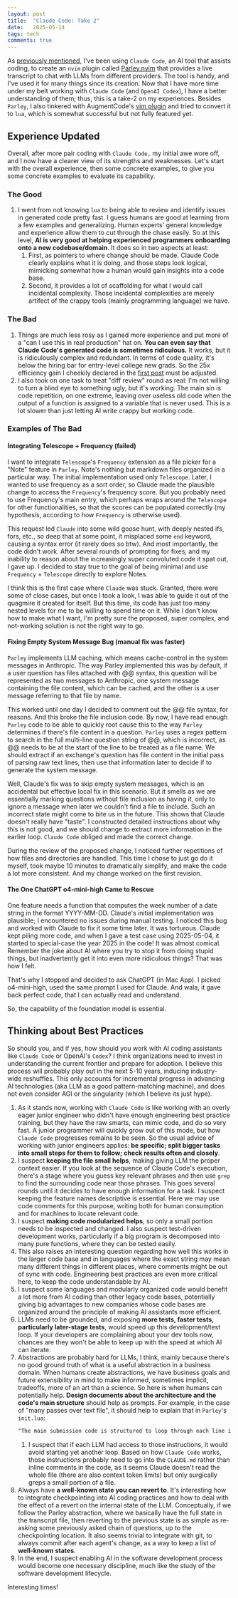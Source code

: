 ```yaml
---
layout: post
title:  "Claude Code: Take 2"
date:   2025-05-14
tags: tech 
comments: true
---
```


As [previously mentioned](https://xianxu.github.io/2025/04/29/reflection-on-ai-coding.html), I've been using `Claude Code`, an AI tool that assists coding, to create an `nvim` plugin called [Parley.nvim](https://github.com/xianxu/parley.nvim) that provides a live transcript to chat with LLMs from different providers. The tool is handy, and I've used it for many things since its creation. Now that I have more time under my belt working with `Claude Code` (and `OpenAI Codex`), I have a better understanding of them; thus, this is a take-2 on my experiences. Besides `Parley`, I also tinkered with AugmentCode's [vim plugin](https://github.com/augmentcode/augment.vim) and tried to convert it to `lua`, which is somewhat successful but not fully featured yet. 

## Experience Updated
Overall, after more pair coding with `Claude Code,` my initial awe wore off, and I now have a clearer view of its strengths and weaknesses. Let's start with the overall experience, then some concrete examples, to give you some concrete examples to evaluate its capability. 

### The Good

1. I went from not knowing `lua` to being able to review and identify issues in generated code pretty fast. I guess humans are good at learning from a few examples and generalizing. Human experts' general knowledge and experience allow them to cut through the chase easily. So at this level, **AI is very good at helping experienced programmers onboarding onto a new codebase/domain**. It does so in two aspects at least:
    1. First, as pointers to where change should be made. Claude Code clearly explains what it is doing, and those steps look logical, mimicking somewhat how a human would gain insights into a code base. 
    2. Second, it provides a lot of scaffolding for what I would call incidental complexity. Those incidental complexities are merely artifect of the crappy tools (mainly programming language) we have. 

### The Bad

1. Things are much less rosy as I gained more experience and put more of a "can I use this in real production" hat on. **You can even say that Claude Code's generated code is sometimes ridiculous.** It works, but it is ridiculously complex and redundant. In terms of code quality, it's below the hiring bar for entry-level college new grads. So the 25x efficiency gain I cheekily declared in the [first post](https://xianxu.github.io/2025/04/29/reflection-on-ai-coding.html) must be adjusted. 
2. I also took on one task to treat "diff review" round as real: I'm not willing to turn a blind eye to something ugly, but it's working. The main sin is code repetition, on one extreme, leaving over useless old code when the output of a function is assigned to a variable that is never used. This is a lot slower than just letting AI write crappy but working code. 

### Examples of The Bad

#### Integrating Telescope + Frequency (failed)

I want to integrate `Telescope`'s `Frequency` extension as a file picker for a "Note" feature in `Parley`. Note's nothing but markdown files organized in a particular way. The initial implementation used only `Telescope`. Later, I wanted to use frequency as a sort order, so Claude made the plausible change to access the `Frequency`'s frequency score. But you probably need to use Frequency's main entry, which perhaps wraps around the `Telescope` for other functionalities, so that the scores can be populated correctly (my hypothesis, according to how `Frequency` is otherwise used). 

This request led `Claude` into some wild goose hunt, with deeply nested ifs, fors, etc., so deep that at some point, it misplaced some `end` keyword, causing a syntax error (it rarely does so btw). And most importantly, the code didn't work. After several rounds of prompting for fixes, and my inability to reason about the increasingly super convoluted code it spat out, I gave up. I decided to stay true to the goal of being minimal and use `Frequency` + `Telescope` directly to explore Notes. 

I think this is the first case where `Claude` was stuck. Granted, there were some of close cases, but once I took a look, I was able to guide it out of the quagmire it created for itself. But this time, its code has just too many nested levels for me to be willing to spend time on it. While I don't know how to make what I want, I'm pretty sure the proposed, super complex, and not-working solution is not the right way to go. 

#### Fixing Empty System Message Bug (manual fix was faster)

`Parley` implements LLM caching, which means cache-control in the system messages in Anthropic. The way Parley implemented this was by default, if a user question has files attached with @@ syntax, this question will be represented as two messages to Anthropic, one system message containing the file content, which can be cached, and the other is a user message referring to that file by name. 

This worked until one day I decided to comment out the @@ file syntax, for reasons. And this broke the file inclusion code. By now, I have read enough `Parley` code to be able to quickly root cause this to the way `Parley` determines if there's file content in a question. `Parley` uses a regex pattern to search in the full multi-line question string of @@, which is incorrect, as @@ needs to be at the start of the line to be treated as a file name. We should extract if an exchange's question has file content in the initial pass of parsing raw text lines, then use that information later to decide if to generate the system message. 

Well, Claude's fix was to skip empty system messages, which is an accidental but effective local fix in this scenario. But it smells as we are essentially marking questions without file inclusion as having it, only to ignore a message when later we couldn't find a file to include. Such an incorrect state might come to bite us in the future. This shows that Claude doesn't really have "taste". I constructed detailed instructions about why this is not good, and we should change to extract more information in the earlier loop. `Claude Code` obliged and made the correct change. 

During the review of the proposed change, I noticed further repetitions of how files and directories are handled. This time I chose to just go do it myself, took maybe 10 minutes to dramatically simplify, and make the code a lot more consistent. And my change worked on the first revision. 

#### The One ChatGPT o4-mini-high Came to Rescue
One feature needs a function that computes the week number of a date string in the format YYYY-MM-DD. Claude's initial implementation was plausible; I encountered no issues during manual testing. I noticed this bug and worked with Claude to fix it some time later. It was torturous. Claude kept piling more code, and when I gave a test case using 2025-05-04, it started to special-case the year 2025 in the code! It was almost comical. Remember the joke about AI where you try to stop it from doing stupid things, but inadvertently get it into even more ridiculous things? That was how I felt. 

That's why I stopped and decided to ask ChatGPT (in Mac App). I picked o4-mini-high, used the same prompt I used for Claude. And wala, it gave back perfect code, that I can actually read and understand. 

So, the capability of the foundation model is essential. 

## Thinking about Best Practices
So should you, and if yes, how should you work with AI coding assistants like `Claude Code` or OpenAI's `Codex`? I think organizations need to invest in understanding the current frontier and prepare for adoption. I believe this process will probably play out in the next 5-10 years, inducing industry-wide reshuffles. This only accounts for incremental progress in advancing AI technologies (aka LLM as a good pattern-matching machine), and does not even consider AGI or the singularity (which I believe its just hype). 

1. As it stands now, working with `Claude Code` is like working with an overly eager junior engineer who didn't have enough engineering best practice training, but they have the raw smarts, can mimic code, and do so very fast. A junior programmer will quickly grow out of this mode, but how `Claude Code` progresses remains to be seen. So the usual advice of working with junior engineers applies: **be specific; split bigger tasks into small steps for them to follow; check results often and closely**. 
2. I suspect **keeping the file small helps**, making giving LLM the proper context easier. If you look at the sequence of Claude Code's execution, there's a stage where you guess key relevant phrases and then use `grep` to find the surrounding code near those phrases. This goes several rounds until it decides to have enough information for a task. I suspect keeping the feature names descriptive is essential. Here we may use code comments for this purpose, writing both for human consumption and for machines to locate relevant code.
3. I suspect **making code modularized helps**, so only a small portion needs to be inspected and changed. I also suspect test-driven development works, particularly if a big program is decomposed into many pure functions, where they can be tested easily.
4. This also raises an interesting question regarding how well this works in the larger code base and in languages where the exact string may mean many different things in different places, where comments might be out of sync with code. Engineering best practices are even more critical here, to keep the code understandable by AI. 
6. I suspect some languages and modularly organized code would benefit a lot more from AI coding than other legacy code bases, potentially giving big advantages to new companies whose code bases are organized around the principle of making AI assistants more efficient. 
7. LLMs need to be grounded, and exposing **more tests, faster tests, particularly later-stage tests**, would speed up this development/test loop. If your developers are complaining about your dev tools now, chances are they won't be able to keep up with the speed at which AI can iterate.
8. Abstractions are probably hard for LLMs, I think, mainly because there's no good ground truth of what is a useful abstraction in a business domain. When humans create abstractions, we have business goals and future extensibility in mind to make informed, sometimes implicit, tradeoffs, more of an art than a science. So here is when humans can potentially help. **Design documents about the architecture and the code's main structure** should help as prompts. For example, in the case of "many passes over text file", it should help to explain that in `Parley`'s `init.lua`:
    ```markdown
   "The main submission code is structured to loop through each line in the file once, extracting information needed to construct a request to LLM, and the extracted information is organized as a table of exchange, where a single exchange having a question, answer, file references mentioned in question, reasoning steps and summary lines from assistant's response. Then a 2nd pass through the extracted exchanges to construct API requests to LLMs. The first loop should be LLM provider agnostic, while the second loop needs to adapt to each provider's API." 
   ```
    1. I suspect that if each LLM had access to those instructions, it would avoid starting yet another loop. Based on how `Claude Code` works, those instructions probably need to go into the `CLAUDE.md` rather than inline comments in the code, as it seems Claude doesn't read the whole file (there are also context token limits) but only surgically greps a small portion of a file.
9. Always have **a well-known state you can revert to**. It's interesting how to integrate checkpointing into AI coding practices and how to deal with the effect of a revert on the internal state of the LLM. Conceptually, if we follow the Parley abstraction, where we basically have the full state in the transcript file, then reverting to the previous state is as simple as re-asking some previously asked chain of questions, up to the checkpointing location. It also seems trivial to integrate with git, to always commit after each agent's change, as a way to keep a list of **well-known states**.
10. In the end, I suspect enabling AI in the software development process would become one necessary discipline, much like the study of the software development lifecycle.

Interesting times! 
